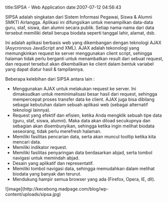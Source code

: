title:SIPSA - Web Application
date:2007-07-12 04:56:43

SIPSA adalah singkatan dari Sistem Informasi Pegawai, Siswa &amp; Alumni SMKTI Airlangga. Aplikasi ini difungsikan untuk menampilkan data-data guru, staf, siswa, dan alumni secara publik. Setiap nama-nama dari data tersebut memiliki detail berupa biodata seperti tanggal lahir, alamat, dsb.

Ini adalah aplikasi berbasis web yang dikembangan dengan teknologi AJAX (Asycronous JavaScript and XML). AJAX adalah tekonologi yang memungkinkan request ke server menggunakan client script, sehingga halaman tidak perlu berganti untuk menambatkan result dari sebuat request, dan request tersebut akan dikembalikan ke client dalam bentuk variabel yang dapat diatur hasil &amp; tampilannya.

Beberapa kelebihan dari SIPSA antara lain :
<ul>
 <li>
  Menggunakan AJAX untuk melakukan request ke server. Ini dimaksudkan untuk meminimalisasi besar hasil dari request, sehingga mempercepat proses transfer data ke client. AJAX juga bisa dibilang sebagai kebutuhan dalam sebuah aplikasi web (sebagai alternatif teknologi lainnya).
 </li>
 <li>
  Request yang efektif dan efisien, ketika Anda mengklik sebuah tipe data (guru, staf, siswa, alumni). Maka data akan diload secukupnya dan sebagian akan disembunyikan, sehingga ketika ingin melihat biodata seseorang, tidak perlu merefresh halaman.
 </li>
 <li>
  Memiliki fasilitas pencarian data, serta akan muncul tooltip ketika kita mencari data.
 </li>
 <li>
  Memiliki indikator request.
 </li>
 <li>
  Memiliki fasilitas penyaringan data berdasarkan abjad, serta tombol navigasi untuk memindah abjad.
 </li>
 <li>
  Desain yang aplikatif dan representatif.
 </li>
 <li>
  Memiliki tombol navigasi data, sehingga memudahkan dalam melihat biodata yang banyak dan terurut.
 </li>
 <li>
  Mendukung hampir semua browser yang ada (Firefox, Opera, IE, dll).
 </li>
</ul>
![image](http://kecebong.madpage.com/blog/wp-content/uploads/sipsa.jpg)

